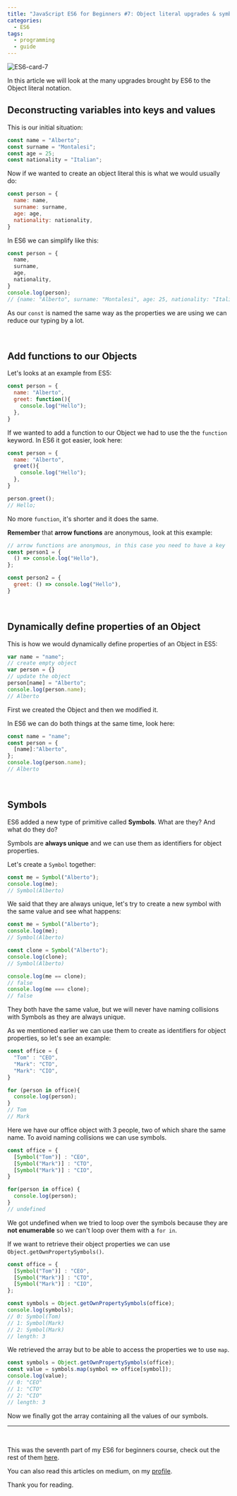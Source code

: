 ```yaml
---
title: "JavaScript ES6 for Beginners #7: Object literal upgrades & symbols"
categories:
  - ES6
tags:
  - programming
  - guide
---
```


![ES6-card-7](https://albertomontalesi.github.io/assets/images/ES6/ES6-card-7.jpg)

In this article we will look at the many upgrades brought by ES6 to the Object literal notation.

## Deconstructing variables into keys and values

This is our initial situation:

``` js
const name = "Alberto";
const surname = "Montalesi";
const age = 25;
const nationality = "Italian";
```

Now if we wanted to create an object literal this is what we would usually do:

```js
const person = {
  name: name,
  surname: surname,
  age: age,
  nationality: nationality,
}
```

In ES6 we can simplify like this:

```js
const person = {
  name,
  surname,
  age,
  nationality,
}
console.log(person);
// {name: "Alberto", surname: "Montalesi", age: 25, nationality: "Italian"}
```

As our `const` is named the same way as the properties we are using we can reduce our typing by a lot.


&nbsp;

## Add functions to our Objects

Let's looks at an example from ES5:

``` js
const person = {
  name: "Alberto",
  greet: function(){
    console.log("Hello");
  },
}
```

If we wanted to add a function to our Object we had to use the the `function` keyword. In ES6 it got easier, look here:

``` js
const person = {
  name: "Alberto",
  greet(){
    console.log("Hello");
  },
}

person.greet();
// Hello;
```

No more `function`, it's shorter and it does the same.

**Remember** that **arrow functions** are anonymous, look at this example:

``` js
// arrow functions are anonymous, in this case you need to have a key
const person1 = {
  () => console.log("Hello"),
};

const person2 = {
  greet: () => console.log("Hello"),
}
```

&nbsp;

##  Dynamically define properties of an Object

This is how we would dynamically define properties of an Object in ES5:

``` js
var name = "name";
// create empty object
var person = {}
// update the object
person[name] = "Alberto";
console.log(person.name);
// Alberto
``` 

First we created the Object and then we modified it.

In ES6 we can do both things at the same time, look here:

``` js
const name = "name";
const person = {
  [name]:"Alberto",
};
console.log(person.name);
// Alberto
```

&nbsp;

## Symbols

ES6 added a new type of primitive called **Symbols**. What are they? And what do they do?

Symbols are **always unique** and we can use them as identifiers for object properties.

Let's create a `Symbol` together:

``` js
const me = Symbol("Alberto");
console.log(me);
// Symbol(Alberto)
```

We said that they are always unique, let's try to create a new symbol with the same value and see what happens:

``` js
const me = Symbol("Alberto");
console.log(me);
// Symbol(Alberto)

const clone = Symbol("Alberto");
console.log(clone);
// Symbol(Alberto)

console.log(me == clone);
// false
console.log(me === clone);
// false
```

They both have the same value, but we will never have naming collisions with Symbols as they are always unique.

As we mentioned earlier we can use them to create as identifiers for object properties, so let's see an example:

``` js 
const office = {
  "Tom" : "CEO",
  "Mark": "CTO",
  "Mark": "CIO",
}

for (person in office){
  console.log(person);
}
// Tom
// Mark
```

Here we have our office object with 3 people, two of which share the same name.
To avoid naming collisions we can use symbols.

``` js
const office = {
  [Symbol("Tom")] : "CEO",
  [Symbol("Mark")] : "CTO",
  [Symbol("Mark")] : "CIO",
}

for(person in office) {
  console.log(person);
}
// undefined
```

We got undefined when we tried to loop over the symbols because they are **not enumerable** so we can't loop over them with a `for in`.

If we want to retrieve their object properties we can use `Object.getOwnPropertySymbols()`.

``` js
const office = {
  [Symbol("Tom")] : "CEO",
  [Symbol("Mark")] : "CTO",
  [Symbol("Mark")] : "CIO",
};

const symbols = Object.getOwnPropertySymbols(office);
console.log(symbols);
// 0: Symbol(Tom)
​// 1: Symbol(Mark)
​// 2: Symbol(Mark)
​// length: 3
```

We retrieved the array but to be able to access the properties we to use `map`.

```js
const symbols = Object.getOwnPropertySymbols(office);
const value = symbols.map(symbol => office[symbol]);
console.log(value);
// 0: "CEO"
​// 1: "CTO"
​// 2: "CIO"
​// length: 3
```

Now we finally got the array containing all the values of our symbols.


---
&nbsp;

This was the seventh part of my ES6 for beginners course, check out the rest of them [here](https://albertomontalesi.github.io/courses/es6).

You can also read this articles on medium, on my [profile](https://medium.com/@labby92).

Thank you for reading.